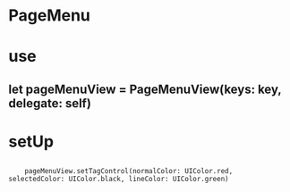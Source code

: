 # PageMenu


# use

## let pageMenuView = PageMenuView(keys: key, delegate: self)

# setUp

## 
        pageMenuView.setTagControl(normalColor: UIColor.red, selectedColor: UIColor.black, lineColor: UIColor.green)

